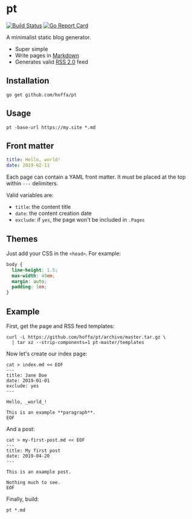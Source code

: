 # pt

[![Build Status](https://travis-ci.org/hoffa/pt.svg?branch=master)](https://travis-ci.org/hoffa/pt)
[![Go Report Card](https://goreportcard.com/badge/github.com/hoffa/pt)](https://goreportcard.com/report/github.com/hoffa/pt)

A minimalist static blog generator.

- Super simple
- Write pages in [Markdown](https://daringfireball.net/projects/markdown/syntax)
- Generates valid [RSS 2.0](https://validator.w3.org/feed/docs/rss2.html) feed

## Installation

```shell
go get github.com/hoffa/pt
```

## Usage

```shell
pt -base-url https://my.site *.md
```

## Front matter

```yaml
title: Hello, world!
date: 2019-02-11
```

Each page can contain a YAML front matter. It must be placed at the top within `---` delimiters.

Valid variables are:

- `title`: the content title
- `date`: the content creation date
- `exclude`: if `yes`, the page won't be included in `.Pages`

## Themes

Just add your CSS in the `<head>`.
For example:

```css
body {
  line-height: 1.5;
  max-width: 40em;
  margin: auto;
  padding: 1em;
}
```

## Example

First, get the page and RSS feed templates:

```shell
curl -L https://github.com/hoffa/pt/archive/master.tar.gz \
  | tar xz --strip-components=1 pt-master/templates
```

Now let's create our index page:

```shell
cat > index.md << EOF
---
title: Jane Doe
date: 2019-01-01
exclude: yes
---

Hello, _world_!

This is an example **paragraph**.
EOF
```

And a post:

```shell
cat > my-first-post.md << EOF
---
title: My first post
date: 2019-04-20
---

This is an example post.

Nothing much to see.
EOF
```

Finally, build:

```shell
pt *.md
```
